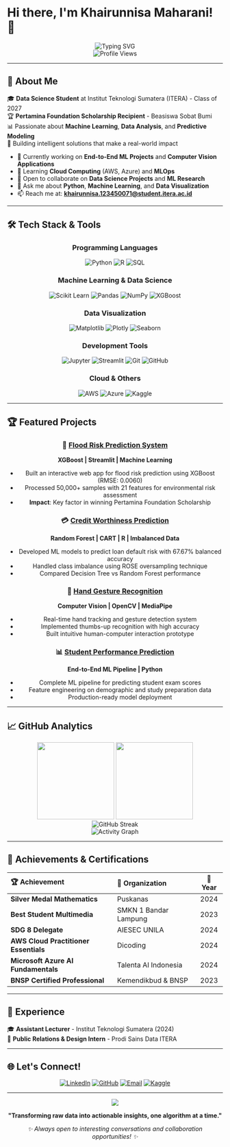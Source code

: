 # Hi there, I'm Khairunnisa Maharani! 👋

<div align="center">
  <img src="https://readme-typing-svg.demolab.com?font=Fira+Code&size=24&pause=1000&color=2E8B57&center=true&vCenter=true&width=600&lines=Data+Scientist+%7C+ML+Engineer;Turning+Data+into+Insights;Building+Intelligent+Solutions" alt="Typing SVG" />
</div>

<div align="center">
  <img src="https://komarev.com/ghpvc/?username=KMoex-HZ&color=brightgreen&style=flat-square&label=Profile+Views" alt="Profile Views" />
</div>

---

## 🚀 About Me

🎓 **Data Science Student** at Institut Teknologi Sumatera (ITERA) - Class of 2027  
🏆 **Pertamina Foundation Scholarship Recipient** - Beasiswa Sobat Bumi  
📊 Passionate about **Machine Learning**, **Data Analysis**, and **Predictive Modeling**  
🎯 Building intelligent solutions that make a real-world impact  

- 🔭 Currently working on **End-to-End ML Projects** and **Computer Vision Applications**
- 🌱 Learning **Cloud Computing** (AWS, Azure) and **MLOps**
- 👯 Open to collaborate on **Data Science Projects** and **ML Research**
- 💬 Ask me about **Python**, **Machine Learning**, and **Data Visualization**
- 📫 Reach me at: **khairunnisa.123450071@student.itera.ac.id**

---

## 🛠️ Tech Stack & Tools

<div align="center">

### Programming Languages
![Python](https://img.shields.io/badge/Python-3776AB?style=for-the-badge&logo=python&logoColor=white)
![R](https://img.shields.io/badge/R-276DC3?style=for-the-badge&logo=r&logoColor=white)
![SQL](https://img.shields.io/badge/SQL-4479A1?style=for-the-badge&logo=mysql&logoColor=white)

### Machine Learning & Data Science
![Scikit Learn](https://img.shields.io/badge/scikit_learn-F7931E?style=for-the-badge&logo=scikit-learn&logoColor=white)
![Pandas](https://img.shields.io/badge/pandas-150458?style=for-the-badge&logo=pandas&logoColor=white)
![NumPy](https://img.shields.io/badge/numpy-013243?style=for-the-badge&logo=numpy&logoColor=white)
![XGBoost](https://img.shields.io/badge/XGBoost-FF6600?style=for-the-badge&logo=xgboost&logoColor=white)

### Data Visualization
![Matplotlib](https://img.shields.io/badge/Matplotlib-11557c?style=for-the-badge&logo=matplotlib&logoColor=white)
![Plotly](https://img.shields.io/badge/Plotly-3F4F75?style=for-the-badge&logo=plotly&logoColor=white)
![Seaborn](https://img.shields.io/badge/Seaborn-3776AB?style=for-the-badge&logo=python&logoColor=white)

### Development Tools
![Jupyter](https://img.shields.io/badge/Jupyter-F37626?style=for-the-badge&logo=jupyter&logoColor=white)
![Streamlit](https://img.shields.io/badge/Streamlit-FF4B4B?style=for-the-badge&logo=streamlit&logoColor=white)
![Git](https://img.shields.io/badge/Git-F05032?style=for-the-badge&logo=git&logoColor=white)
![GitHub](https://img.shields.io/badge/GitHub-181717?style=for-the-badge&logo=github&logoColor=white)

### Cloud & Others
![AWS](https://img.shields.io/badge/AWS-232F3E?style=for-the-badge&logo=amazon-aws&logoColor=white)
![Azure](https://img.shields.io/badge/Microsoft_Azure-0078D4?style=for-the-badge&logo=microsoft-azure&logoColor=white)
![Kaggle](https://img.shields.io/badge/Kaggle-20BEFF?style=for-the-badge&logo=kaggle&logoColor=white)

</div>

---

## 🏆 Featured Projects

<div align="center">

### 🌊 [Flood Risk Prediction System](https://github.com/KMoex-HZ/Prediksi-Banjir)
**XGBoost | Streamlit | Machine Learning**
- Built an interactive web app for flood risk prediction using XGBoost (RMSE: 0.0060)
- Processed 50,000+ samples with 21 features for environmental risk assessment
- **Impact**: Key factor in winning Pertamina Foundation Scholarship

### 💳 [Credit Worthiness Prediction](https://github.com/KMoex-HZ/Creditworthiness-Prediction-using-CART-and-Random-Forest)
**Random Forest | CART | R | Imbalanced Data**
- Developed ML models to predict loan default risk with 67.67% balanced accuracy
- Handled class imbalance using ROSE oversampling technique
- Compared Decision Tree vs Random Forest performance

### 🤖 [Hand Gesture Recognition](https://github.com/KMoex-HZ/Hand-Tracking)
**Computer Vision | OpenCV | MediaPipe**
- Real-time hand tracking and gesture detection system
- Implemented thumbs-up recognition with high accuracy
- Built intuitive human-computer interaction prototype

### 📊 [Student Performance Prediction](https://github.com/KMoex-HZ/e2emlproject)
**End-to-End ML Pipeline | Python**
- Complete ML pipeline for predicting student exam scores
- Feature engineering on demographic and study preparation data
- Production-ready model deployment

</div>

---

## 📈 GitHub Analytics

<div align="center">
  <img height="180em" src="https://github-readme-stats.vercel.app/api?username=KMoex-HZ&show_icons=true&theme=algolia&include_all_commits=true&count_private=true"/>
  <img height="180em" src="https://github-readme-stats.vercel.app/api/top-langs/?username=KMoex-HZ&layout=compact&langs_count=8&theme=algolia"/>
</div>

<div align="center">
  <img src="https://github-readme-streak-stats.herokuapp.com/?user=KMoex-HZ&theme=algolia" alt="GitHub Streak"/>
</div>

<div align="center">
  <img src="https://github-readme-activity-graph.vercel.app/graph?username=KMoex-HZ&theme=react-dark&hide_border=true" alt="Activity Graph"/>
</div>

---

## 🏅 Achievements & Certifications

<div align="center">

| 🏆 Achievement | 🏢 Organization | 📅 Year |
|:---|:---|:---:|
| **Silver Medal Mathematics** | Puskanas | 2024 |
| **Best Student Multimedia** | SMKN 1 Bandar Lampung | 2023 |
| **SDG 8 Delegate** | AIESEC UNILA | 2024 |
| **AWS Cloud Practitioner Essentials** | Dicoding | 2024 |
| **Microsoft Azure AI Fundamentals** | Talenta AI Indonesia | 2024 |
| **BNSP Certified Professional** | Kemendikbud & BNSP | 2023 |

</div>

---

## 💼 Experience

🎓 **Assistant Lecturer** - Institut Teknologi Sumatera (2024)  
📢 **Public Relations & Design Intern** - Prodi Sains Data ITERA  

---

## 🌐 Let's Connect!

<div align="center">
  
[![LinkedIn](https://img.shields.io/badge/LinkedIn-0077B5?style=for-the-badge&logo=linkedin&logoColor=white)](https://www.linkedin.com/in/khnrni/)
[![GitHub](https://img.shields.io/badge/GitHub-100000?style=for-the-badge&logo=github&logoColor=white)](https://github.com/KMoex-HZ)
[![Email](https://img.shields.io/badge/Email-D14836?style=for-the-badge&logo=gmail&logoColor=white)](mailto:khairunnisa.123450071@student.itera.ac.id)
[![Kaggle](https://img.shields.io/badge/Kaggle-20BEFF?style=for-the-badge&logo=kaggle&logoColor=white)](https://kaggle.com/KMoex-HZ)

</div>

---

<div align="center">
  <img src="https://capsule-render.vercel.app/api?type=waving&color=gradient&height=100&section=footer&animation=fadeIn" />
</div>

<div align="center">
  
**"Transforming raw data into actionable insights, one algorithm at a time."**

*✨ Always open to interesting conversations and collaboration opportunities! ✨*

</div>
